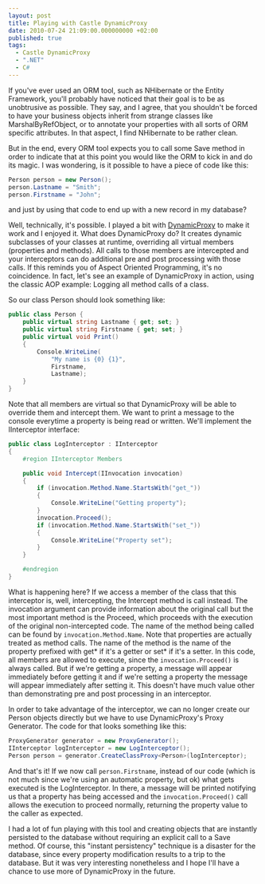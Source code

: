 ```yaml
---
layout: post
title: Playing with Castle DynamicProxy
date: 2010-07-24 21:09:00.000000000 +02:00
published: true
tags:
  - Castle DynamicProxy
  - ".NET"
  - C#
---
```


If you've ever used an ORM tool, such as NHibernate or the Entity Framework,
you'll probably have noticed that their goal is to be as unobtrusive as
possible. They say, and I agree, that you shouldn't be forced to have your
business objects inherit from strange classes like MarshalByRefObject, or to
annotate your properties with all sorts of ORM specific attributes. In that
aspect, I find NHibernate to be rather clean.

But in the end, every ORM tool expects you to call some Save method in order to
indicate that at this point you would like the ORM to kick in and do its magic.
I was wondering, is it possible to have a piece of code like this:

```cs
Person person = new Person();
person.Lastname = "Smith";
person.Firstname = "John";
```

and just by using that code to end up with a new record in my database?

Well, technically, it's possible. I played a bit with
<a href="http://www.castleproject.org/dynamicproxy/index.html">DynamicProxy</a>
to make it work and I enjoyed it. What does DynamicProxy do? It creates dynamic
subclasses of your classes at runtime, overriding all virtual members
(properties and methods). All calls to those members are intercepted and your
interceptors can do additional pre and post processing with those calls. If this
reminds you of Aspect Oriented Programming, it's no coincidence. In fact, let's
see an example of DynamicProxy in action, using the classic AOP example: Logging
all method calls of a class.

So our class Person should look something like:

```cs
public class Person {
	public virtual string Lastname { get; set; }
	public virtual string Firstname { get; set; }
	public virtual void Print()
	{
		Console.WriteLine(
			"My name is {0} {1}",
			Firstname,
			Lastname);
	}
}
```

Note that all members are virtual so that DynamicProxy will be able to override
them and intercept them. We want to print a message to the console everytime a
property is being read or written. We'll implement the IInterceptor interface:

```cs
public class LogInterceptor : IInterceptor
{
	#region IInterceptor Members

	public void Intercept(IInvocation invocation)
	{
		if (invocation.Method.Name.StartsWith("get_"))
		{
			Console.WriteLine("Getting property");
		}
		invocation.Proceed();
		if (invocation.Method.Name.StartsWith("set_"))
		{
			Console.WriteLine("Property set");
		}
	}

	#endregion
}
```

What is happening here? If we access a member of the class that this interceptor
is, well, intercepting, the Intercept method is call instead. The invocation
argument can provide information about the original call but the most important
method is the Proceed, which proceeds with the execution of the original
non-intercepted code. The name of the method being called can be found by
<code>invocation.Method.Name</code>. Note that properties are actually treated
as method calls. The name of the method is the name of the property prefixed
with get* if it's a getter or set* if it's a setter. In this code, all members
are allowed to execute, since the <code>invocation.Proceed()</code> is always
called. But if we're getting a property, a message will appear immediately
before getting it and if we're setting a property the message will appear
immediately after setting it. This doesn't have much value other than
demonstrating pre and post processing in an interceptor.

In order to take advantage of the interceptor, we can no longer create our
Person objects directly but we have to use DynamicProxy's Proxy Generator. The
code for that looks something like this:

```cs
ProxyGenerator generator = new ProxyGenerator();
IInterceptor logInterceptor = new LogInterceptor();
Person person = generator.CreateClassProxy<Person>(logInterceptor);
```

And that's it! If we now call <code>person.Firstname</code>, instead of our code
(which is not much since we're using an automatic property, but ok) what gets
executed is the LogInterceptor. In there, a message will be printed notifying us
that a property has being accessed and the <code>invocation.Proceed()</code>
call allows the execution to proceed normally, returning the property value to
the caller as expected.

I had a lot of fun playing with this tool and creating objects that are
instantly persisted to the database without requiring an explicit call to a Save
method. Of course, this "instant persistency" technique is a disaster for the
database, since every property modification results to a trip to the database.
But it was very interesting nonetheless and I hope I'll have a chance to use
more of DynamicProxy in the future.
